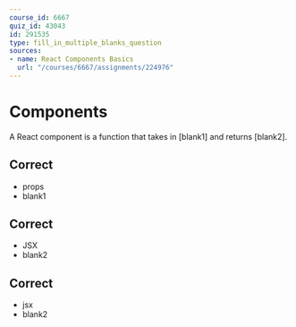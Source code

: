 ```yaml
---
course_id: 6667
quiz_id: 43043
id: 291535
type: fill_in_multiple_blanks_question
sources:
- name: React Components Basics
  url: "/courses/6667/assignments/224976"
---
```


# Components

A React component is a function that takes in [blank1] and returns [blank2].

## Correct

- props
- blank1

## Correct

- JSX
- blank2

## Correct

- jsx
- blank2
